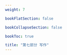 ```yaml
---
weight: 7

bookFlatSection: false

bookCollapseSection: false

bookToc: true

title: "第七部分 写作"
---
```

